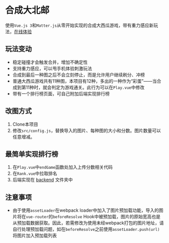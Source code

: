 # 合成大北邮

使用`Vue.js 3`和`Matter.js`从零开始实现的合成大西瓜游戏，带有重力感应新玩法，[在线体验](https://byrio.github.io/DaBeiYou/)


## 玩法变动
 - 稳定碰撞才会触发合并，增加不确定性
 - 支持重力感应，可以甩手机体验刺激玩法
 - 合成到最后一种图之后不会立刻停止，而是允许用户继续刷分、冲榜
 - 普通大西瓜游戏共有11种图，本项目有12种，多出的一种作为“彩蛋”——当合成到第11种时，就会判定为游戏通关。此行为可以在`Play.vue`中修改
 - 带有一个排行榜页面，可自己附加后端实现排行榜

## 改图方式
 1. Clone本项目
 2. 修改`src/config.js`，替换导入的图片、每种图的大小和分数。图片数量可以任意增减。

## 最简单实现排行榜
 1. 在`Play.vue`中`endGame`函数处加入上传分数相关代码
 2. 在`Rank.vue`中拉取排名
 3. 后端实现在 [backend](./backend) 文件夹中

## 注意事项
 - 由于使用`assetLoader`在webpack loader中加入了图片预加载功能，导入的图片将在`vue-router`的`beforeResolve` Hook中被预加载，图片的原始宽高也是从预加载数据获取。因此，若需修改为使用未经webpack打包的图片地址，请自行处理预加载问题，如在`beforeResolve`之前使用`assetLoader.push(url)`将图片加入预加载列表
